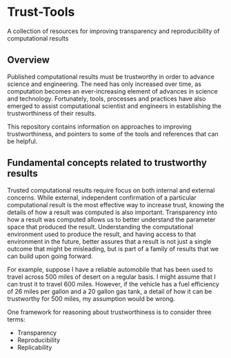 # Trust-Tools
A collection of resources for improving transparency and reproducibility of computational results

## Overview
Published computational results must be trustworthy in order to advance science and engineering.  The need has only increased over time, as computation becomes an ever-increasing element of advances in science and technology.  Fortunately, tools, processes and practices have also emerged to assist computational scientist and engineers in establishing the trustworthiness of their results.

This repository contains information on approaches to improving trustworthiness, and pointers to some of the tools and references that can be helpful.

## Fundamental concepts related to trustworthy results
Trusted computational results require focus on both internal and external concerns.  While external, independent confirmation of a particular computational result is the most effective way to increase trust, knowing the details of how a result was computed is also important.  Transparency into how a result was computed allows us to better understand the parameter space that produced the result.  Understanding the computational environment used to produce the result, and having access to that environment in the future, better assures that a result is not just a single outcome that might be misleading, but is part of a family of results that we can build upon going forward.

For example, suppose I have a reliable automobile that has been used to travel across 500 miles of desert on a regular basis.  I might assume that I can trust it to travel 600 miles.  However, if the vehicle has a fuel efficiency of 26 miles per gallon and a 20 gallon gas tank, a detail of how it can be trustworthy for 500 miles, my assumption would be wrong.

One framework for reasoning about trustworthiness is to consider three terms:
- Transparency
- Reproducibility
- Replicability
